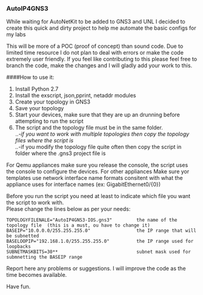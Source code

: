 ### AutoIP4GNS3
While waiting for AutoNetKit to be added to GNS3 and UNL I decided to create this quick and dirty project to help me automate the basic configs for my labs

This will be more of a POC (proof of concept) than sound code. Due to limited time resource I do not plan to deal with errors or make the code extremely user friendly. If you feel like contributing to this please feel free to branch the code, make the changes and I will gladly add your work to this. 

####How to use it:  

1. Install Python 2.7  
2. Install the exscript, json,pprint, netaddr modules
3. Create your topology in GNS3  
4. Save your topology  
5. Start your devices, make sure that they are up an drunning before attempting to run the script  
6. The script and the topology file must be in the same folder.   
  ..*-if you want to work with multiple topologies then copy the topology files where the script is  
  ..*-if you modify the topology file quite often then copy the script in folder where the .gns3 project file is  

For Qemu appliances make sure you release the console, the script uses the console to configure the devices. For other appliances 
Make sure yor templates use network interface name formats consitent with what the appliance uses for interface names (ex: GigabitEthernet0/{0})  
  
Before you run the script you need at least to indicate which file you want the script to work with.  
Please change the lines below as per your needs:  
```
TOPOLOGYFILENALE="AutoIP4GNS3-IOS.gns3"         the name of the topology file  (this is a must, ou have to change it)  
BASEIP="10.0.0.0/255.255.255.0"                 the IP range that will be subnetted   
BASELOOPIP="192.168.1.0/255.255.255.0"          the IP range used for loopbacks  
SUBNETMASKBITS=30**                             subnet mask used for submnetting the BASEIP range  
```  
Report here any problems or suggestions. I will improve the code as the time becomes available.    
  
Have fun.   





